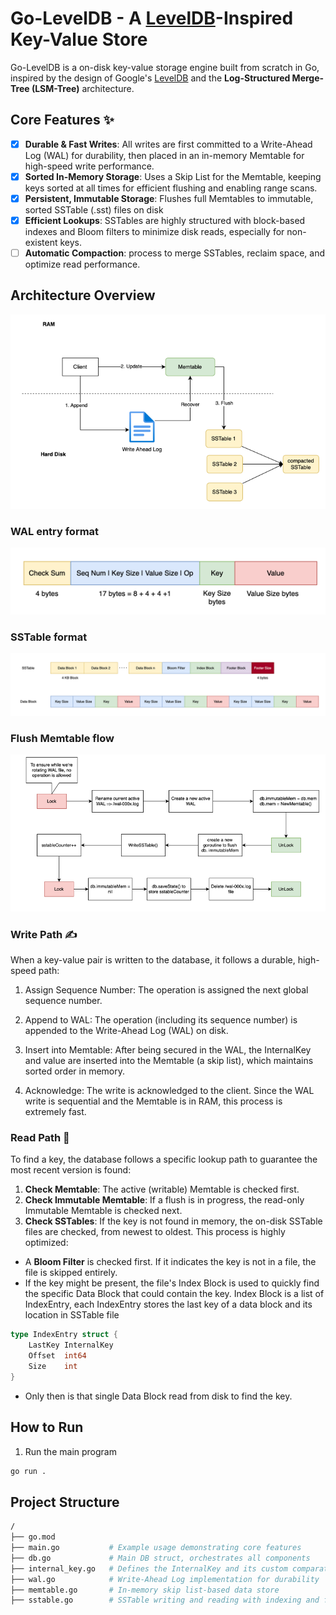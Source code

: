 # Go-LevelDB - A [LevelDB](https://github.com/google/leveldb)-Inspired Key-Value Store

Go-LevelDB is a on-disk key-value storage engine built from scratch in Go,
inspired by the design of Google's [LevelDB](https://github.com/google/leveldb) and the **Log-Structured Merge-Tree (LSM-Tree)** architecture.

## Core Features ✨
- [x] **Durable & Fast Writes**: All writes are first committed to a Write-Ahead Log (WAL) for durability, then placed 
in an in-memory Memtable for high-speed write performance.
- [x] **Sorted In-Memory Storage**: Uses a Skip List for the Memtable, keeping keys sorted at all times for efficient 
flushing and enabling range scans.
- [x] **Persistent, Immutable Storage**: Flushes full Memtables to immutable, sorted SSTable (.sst) files on disk
- [x] **Efficient Lookups**: SSTables are highly structured with block-based indexes and Bloom filters to minimize disk
reads, especially for non-existent keys.
- [ ] **Automatic Compaction**: process to merge SSTables, reclaim space, and optimize read performance.

## Architecture Overview

![img.png](img/overview.png)

### WAL entry format

![](img/wal_format.png)

### SSTable format

![](img/sstable_format.png)

### Flush Memtable flow

![](img/flush.png)

### Write Path ✍️

When a key-value pair is written to the database, it follows a durable, high-speed path:

1. Assign Sequence Number: The operation is assigned the next global sequence number.

2. Append to WAL: The operation (including its sequence number) is appended to the Write-Ahead Log (WAL) on disk.

3. Insert into Memtable: After being secured in the WAL, the InternalKey and value are inserted into the Memtable (a skip list), 
which maintains sorted order in memory.

4. Acknowledge: The write is acknowledged to the client.
Since the WAL write is sequential and the Memtable is in RAM, this process is extremely fast.

### Read Path 📖
To find a key, the database follows a specific lookup path to guarantee the most recent version is found:
1. **Check Memtable**: The active (writable) Memtable is checked first.
2. **Check Immutable Memtable**: If a flush is in progress, the read-only Immutable Memtable is checked next.
3. **Check SSTables**: If the key is not found in memory, the on-disk SSTable files are checked, from newest to oldest.
This process is highly optimized:
- A **Bloom Filter** is checked first. If it indicates the key is not in a file, the file is skipped entirely.
- If the key might be present, the file's Index Block is used to quickly find the specific Data Block that could contain
the key. Index Block is a list of IndexEntry, each IndexEntry stores the last key of a data block and its location in
SSTable file
```go
type IndexEntry struct {
	LastKey InternalKey
	Offset  int64
	Size    int
}
```
- Only then is that single Data Block read from disk to find the key.
## How to Run
1. Run the main program
```bash
go run .
```

## Project Structure
```bash
/
├── go.mod
├── main.go           # Example usage demonstrating core features
├── db.go             # Main DB struct, orchestrates all components
├── internal_key.go   # Defines the InternalKey and its custom comparator
├── wal.go            # Write-Ahead Log implementation for durability
├── memtable.go       # In-memory skip list-based data store
├── sstable.go        # SSTable writing and reading with indexing and filters
```